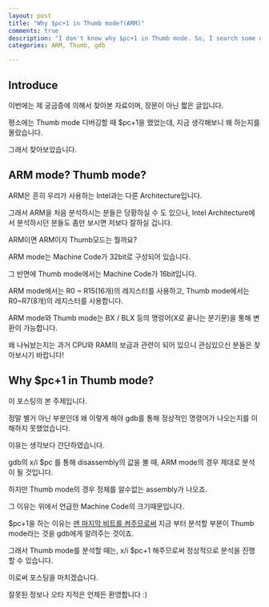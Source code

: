 ```yaml
---
layout: post
title: "Why $pc+1 in Thumb mode?(ARM)"
comments: true
description: "I don't know why $pc+1 in Thumb mode. So, I search some data."
categories: ARM, Thumb, gdb

---
```


## Introduce

이번에는 제 궁금증에 의해서 찾아본 자료이며, 장문이 아닌 짧은 글입니다.

평소에는 Thumb mode 디버깅할 때 \$pc+1을 했었는데, 지금 생각해보니 왜 하는지를 몰랐습니다.

그래서 찾아보았습니다.

## ARM mode? Thumb mode?

ARM은 흔히 우리가 사용하는 Intel과는 다른 Architecture입니다.

그래서 ARM을 처음 분석하시는 분들은 당황하실 수 도 있으나, Intel Architecture에서 분석하시던 분들도 좀만 보시면 저보다 잘하실 겁니다. 

ARM이면 ARM이지 Thumb모드는 뭘까요?

ARM mode는 Machine Code가 32bit로 구성되어 있습니다.

그 반면에 Thumb mode에서는 Machine Code가 16bit입니다.

ARM mode에서는 R0 ~ R15(16개)의 레지스터를 사용하고, Thumb mode에서는 R0~R7(8개)의 레지스터를 사용합니다.

ARM mode와 Thumb mode는 BX / BLX 등의 명렁어(X로 끝나는 분기문)을 통해 변환이 가능합니다.

왜 나눠놨는지는 과거 CPU와 RAM의 보급과 관련이 되어 있으니 관심있으신 분들은 찾아보시기 바랍니다!

## Why $pc+1 in Thumb mode?

이 포스팅의 본 주제입니다.

정말 별거 아닌 부분인데 왜 이렇게 해야 gdb를 통해 정상적인 명령어가 나오는지를 이해하지 못했었습니다.

이유는 생각보다 간단하였습니다.

gdb의 x/i $pc 를 통해 disassembly의 값을 볼 때, ARM mode의 경우 제대로 분석이 될 것입니다.

하지만 Thumb mode의 경우 정체를 알수없는 assembly가 나오죠.

그 이유는 위에서 언급한 Machine Code의 크기때문입니다.

$pc+1을 하는 이유는 <u>맨 마지막 비트를 켜주므로써</u> 지금 부터 분석할 부분이 Thumb mode라는 것을 gdb에게 알려주는 것이죠.

그래서 Thumb mode를 분석할 때는, x/i $pc+1 해주므로써 정상적으로 분석을 진행할 수 있습니다.

이로써 포스팅을 마치겠습니다.



잘못된 정보나 오타 지적은 언제든 환영합니다 :)